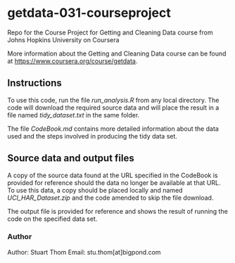 # getdata-031-courseproject
Repo for the Course Project for Getting and Cleaning Data course from Johns Hopkins University on Coursera

More information about the Getting and Cleaning Data course can be found at https://www.coursera.org/course/getdata.

## Instructions
To use this code, run the file *run_analysis.R* from any local directory.  The code will download the required source data and will place the result in a file named *tidy_dataset.txt* in the same folder.

The file *CodeBook.md* contains more detailed information about the data used and the steps involved in producing the tidy data set.

## Source data and output files
A copy of the source data found at the URL specified in the CodeBook is provided for reference should the data no longer be available at that URL.  To use this data, a copy should be placed locally and named *UCI_HAR_Dataset.zip* and the code amended to skip the file download.

The output file is provided for reference and shows the result of running the code on the specified data set.

### Author
Author: Stuart Thom
Email: stu.thom[at]bigpond.com